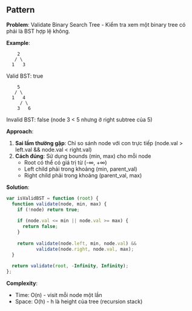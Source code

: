 ## Pattern

**Problem**: 
Validate Binary Search Tree - Kiểm tra xem một binary tree có phải là BST hợp lệ không.

**Example**:
```
    2
   / \
  1   3
```
Valid BST: true

```
    5
   / \
  1   4
     / \
    3   6
```
Invalid BST: false (node 3 < 5 nhưng ở right subtree của 5)

**Approach**:
1. **Sai lầm thường gặp**: Chỉ so sánh node với con trực tiếp (node.val > left.val && node.val < right.val)
2. **Cách đúng**: Sử dụng bounds (min, max) cho mỗi node
   - Root có thể có giá trị từ (-∞, +∞)
   - Left child phải trong khoảng (min, parent_val)
   - Right child phải trong khoảng (parent_val, max)

**Solution**:
```javascript
var isValidBST = function (root) {
  function validate(node, min, max) {
    if (!node) return true;
    
    if (node.val <= min || node.val >= max) {
      return false;
    }
    
    return validate(node.left, min, node.val) && 
           validate(node.right, node.val, max);
  }
  
  return validate(root, -Infinity, Infinity);
};
```

**Complexity**:
- Time: O(n) - visit mỗi node một lần
- Space: O(h) - h là height của tree (recursion stack)

